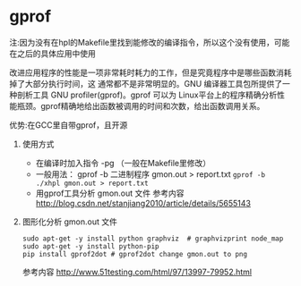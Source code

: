 # gprof
注:因为没有在hpl的Makefile里找到能修改的编译指令，所以这个没有使用，可能在之后的具体应用中使用

改进应用程序的性能是一项非常耗时耗力的工作，但是究竟程序中是哪些函数消耗掉了大部分执行时间，这 通常都不是非常明显的。GNU 编译器工具包所提供了一种剖析工具 GNU profiler(gprof)。gprof 可以为 Linux平台上的程序精确分析性能瓶颈。gprof精确地给出函数被调用的时间和次数，给出函数调用关系。

优势:在GCC里自带gprof，且开源

1. 使用方式
    - 在编译时加入指令 -pg （一般在Makefile里修改）
    - 一般用法： gprof -b 二进制程序 gmon.out > report.txt
      `gprof -b ./xhpl gmon.out > report.txt`
    - 用gprof工具分析 gmon.out 文件
      参考内容
      http://blog.csdn.net/stanjiang2010/article/details/5655143

2. 图形化分析 gmon.out 文件
    ```
    sudo apt-get -y install python graphviz  # graphvizprint node_map
    sudo apt-get -y install python-pip
    pip install gprof2dot # gprof2dot change gmon.out to png
    ```
    参考内容
    http://www.51testing.com/html/97/13997-79952.html
